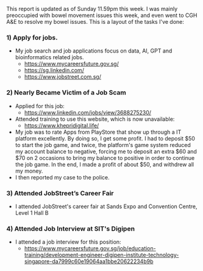 This report is updated as of Sunday 11.59pm this week.  I was mainly preoccupied with bowel movement issues this week, and even went to CGH A&E to resolve my bowel issues.  This is a layout of the tasks I've done:

### 1) Apply for jobs.
- My job search and job applications focus on data, AI, GPT and bioinformatics related jobs.  
    - https://www.mycareersfuture.gov.sg/
    - https://sg.linkedin.com/
    - https://www.jobstreet.com.sg/

### 2) Nearly Became Victim of a Job Scam
- Applied for this job:
    - https://www.linkedin.com/jobs/view/3688275230/
- Attended training to use this website, which is now unavailable:
    - https://www.khepridigital.life/
- My job was to rate Apps from PlayStore that show up through a IT platform excellently.  By doing so, I get some profit.  I had to deposit $50 to start the job game, and twice, the platform's game system reduced my account balance to negative, forcing me to deposit an extra $60 and $70 on 2 occasions to bring my balance to positive in order to continue the job game.  In the end, I made a profit of about $50, and withdrew all my money.  
- I then reported my case to the police.  

### 3) Attended JobStreet’s Career Fair
- I attended JobStreet's career fair at Sands Expo and Convention Centre, Level 1 Hall B

### 4) Attended Job Interview at SIT's Digipen
- I attended a job interview for this position:
    - https://www.mycareersfuture.gov.sg/job/education-training/development-engineer-digipen-institute-technology-singapore-da7999c60e19064aa1bbe20622234b9b
